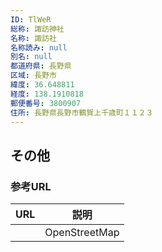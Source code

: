 ```yaml
---
ID: TlWeR
総称: 諏訪神社
名称: 諏訪社
名称読み: null
別名: null
都道府県: 長野県
区域: 長野市
緯度: 36.648811
経度: 138.1910818
郵便番号: 3800907
住所: 長野県長野市鶴賀上千歳町１１２３
---
```


## その他

### 参考URL

| URL | 説明          |
| --- | ------------- |
|     | OpenStreetMap |
